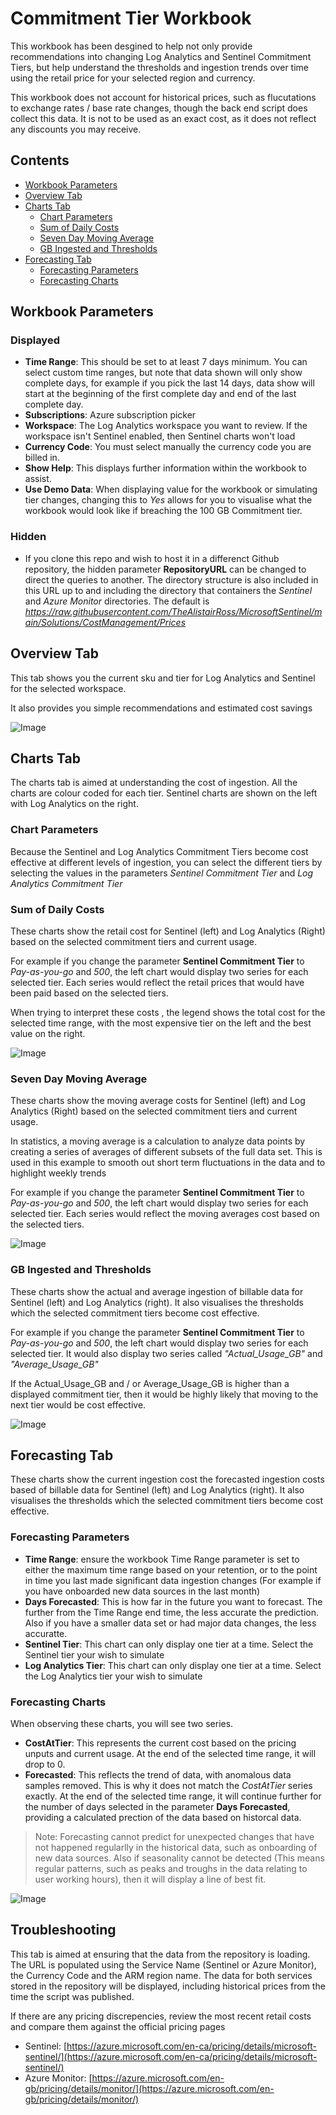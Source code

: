 # Commitment Tier Workbook

This workbook has been desgined to help not only provide recommendations into changing Log Analytics and Sentinel Commitment Tiers, but help understand the thresholds and ingestion trends over time using the retail price for your selected region and currency.

This workbook does not account for historical prices, such as flucutations to exchange rates / base rate changes, though the back end script does collect this data. It is not to be used as an exact cost, as it does not reflect any discounts you may receive.

## Contents
- [Workbook Parameters](#workbook-parameters)
- [Overview Tab](#overview-tab)
- [Charts Tab](#charts-tab)
    - [Chart Parameters](#chart-parameters)
    - [Sum of Daily Costs](#sum-of-daily-costs)
    - [Seven Day Moving Average](#seven-day-moving-average)
    - [GB Ingested and Thresholds](#gb-ingested-and-thresholds)
- [Forecasting Tab](#forecasting-tab)
    - [Forecasting Parameters](#forecasting-parameters)
    - [Forecasting Charts](#forecasting-charts)

## Workbook Parameters

### Displayed
- **Time Range**: This should be set to at least 7 days minimum. You can select custom time ranges, but note that data shown will only show complete days, for example if you pick the last 14 days, data show will start at the beginning of the first complete day and end of the last complete day.
- **Subscriptions**: Azure subscription picker
- **Workspace**: The Log Analytics workspace you want to review. If the workspace isn't Sentinel enabled, then Sentinel charts won't load
- **Currency Code**: You must select manually the currency code you are billed in.
- **Show Help**: This displays further information within the workbook to assist. 
- **Use Demo Data**: When displaying value for the workbook or simulating tier changes, changing this to *Yes* allows for you to visualise what the workbook would look like if breaching the 100 GB Commitment tier.

### Hidden
- If you clone this repo and wish to host it in a differenct Github repository, the hidden parameter **RepositoryURL** can be changed to direct the queries to another. The directory structure is also included in this URL up to and including the directory that containers the *Sentinel* and *Azure Monitor* directories. The default is *https://raw.githubusercontent.com/TheAlistairRoss/MicrosoftSentinel/main/Solutions/CostManagement/Prices*


## Overview Tab

This tab shows you the current sku and tier for Log Analytics and Sentinel for the selected workspace.

It also provides you simple recommendations and estimated cost savings

![Image](Images/CommitmentTierWorkbook-Overview.png)

## Charts Tab

The charts tab is aimed at understanding the cost of ingestion. All the charts are colour coded for each tier. Sentinel charts are shown on the left with Log Analytics on the right.

### Chart Parameters

Because the Sentinel and Log Analytics Commitment Tiers become cost effective at different levels of ingestion, you can select the different tiers by selecting the values in the parameters *Sentinel Commitment Tier* and *Log Analytics Commitment Tier*

### Sum of Daily Costs

These charts show the retail cost for Sentinel (left) and Log Analytics (Right) based on the selected commitment tiers and current usage.

For example if you change the parameter **Sentinel Commitment Tier** to *Pay-as-you-go* and *500*, the left chart would display two series for each selected tier. Each series would reflect the retail prices that would have been paid based on the selected tiers.

When trying to interpret these costs , the legend shows the total cost for the selected time range, with the most expensive tier on the left and the best value on the right.

![Image](Images/CommitmentTierWorkbook-Charts-SumOfCosts.png)

### Seven Day Moving Average

These charts show the moving average costs for Sentinel (left) and Log Analytics (Right) based on the selected commitment tiers and current usage.

In statistics, a moving average is a calculation to analyze data points by creating a series of averages of different subsets of the full data set. This is used in this example to smooth out short term fluctuations in the data and to highlight weekly trends

For example if you change the parameter **Sentinel Commitment Tier** to *Pay-as-you-go* and *500*, the left chart would display two series for each selected tier. Each series would reflect the moving averages cost based on the selected tiers.

![Image](Images/CommitmentTierWorkbook-Charts-7DayMovingAverage.png)

### GB Ingested and Thresholds

These charts show the actual and average ingestion of billable data for Sentinel (left) and Log Analytics (right). It also visualises the thresholds which the selected commitment tiers become cost effective. 


For example if you change the parameter **Sentinel Commitment Tier** to *Pay-as-you-go* and *500*, the left chart would display two series for each selected tier. It would also display two series called *"Actual_Usage_GB"* and *"Average_Usage_GB"*

If the Actual_Usage_GB and / or Average_Usage_GB is higher than a displayed commitment tier, then it would be highly likely that moving to the next tier would be cost effective.

![Image](Images/CommitmentTierWorkbook-Charts-GBThresholds.png)

## Forecasting Tab

These charts show the current ingestion cost the forecasted ingestion costs based of billable data for Sentinel (left) and Log Analytics (right). It also visualises the thresholds which the selected commitment tiers become cost effective. 

### Forecasting Parameters
- **Time Range**: ensure the workbook Time Range parameter is set to either the maximum time range based on your retention, or to the point in time you last made significant data ingestion changes (For example if you have onboarded new data sources in the last month)
- **Days Forecasted**: This is how far in the future you want to forecast. The further from the Time Range end time, the less accurate the prediction. Also if you have a smaller data set or had major data changes, the less accuratte.
- **Sentinel Tier**: This chart can only display one tier at a time. Select the Sentinel tier your wish to simulate
- **Log Analytics Tier**: This chart can only display one tier at a time. Select the Log Analytics tier your wish to simulate

### Forecasting Charts

When observing these charts, you will see two series. 
- **CostAtTier**: This represents the current cost based on the pricing unputs and current usage. At the end of the selected time range, it will drop to 0.
- **Forecasted**: This reflects the trend of data, with anomalous data samples removed. This is why it does not match the *CostAtTier* series exactly. At the end of the selected time range, it will continue further for the number of days selected in the parameter **Days Forecasted**, providing a calculated prection of the data based on historcal data.

>Note: Forecasting cannot predict for unexpected changes that have not happened regularlly in the historical data, such as onboarding of new data sources. Also if seasonality cannot be detected (This means regular patterns, such as peaks and troughs in the data relating to user working hours), then it will display a line of best fit.

![Image](Images/CommitmentTierWorkbook-Forecasting.png)

## Troubleshooting

This tab is aimed at ensuring that the data from the repository is loading. The URL is populated using the Service Name (Sentinel or Azure Monitor), the Currency Code and the ARM region name. 
The data for both services stored in the repository will be displayed, including historical prices from the time the script was published. 

If there are any pricing discrepencies, review the most recent retail costs and compare them against the official pricing pages
- Sentinel: [https://azure.microsoft.com/en-ca/pricing/details/microsoft-sentinel/](https://azure.microsoft.com/en-ca/pricing/details/microsoft-sentinel/)
- Azure Monitor: [https://azure.microsoft.com/en-gb/pricing/details/monitor/](https://azure.microsoft.com/en-gb/pricing/details/monitor/)